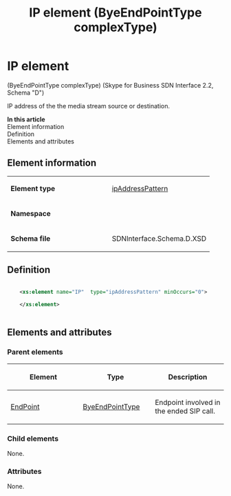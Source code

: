 ﻿---
title: IP element (ByeEndPointType complexType) 
TOCTitle: IP element (ByeEndPointType complexType)
ms:assetid: 08c9c41e-583b-fcdf-ce5c-be99b23c3540
ms:mtpsurl: https://msdn.microsoft.com/library/Mt170903(v=office.16)
ms:contentKeyID: 65855477
ms.date: 08/24/2015
mtps_version: v=office.16
dev_langs:
- xml
---

# IP element 

(ByeEndPointType complexType) (Skype for Business SDN Interface 2.2, Schema "D")

IP address of the the media stream source or destination.


**In this article**  
Element information  
Definition  
Elements and attributes  

## Element information

<table>
<colgroup>
<col style="width: 50%" />
<col style="width: 50%" />
</colgroup>
<tbody>
<tr class="odd">
<td><p><strong>Element type</strong></p></td>
<td><p><a href="ipaddresspattern-simpletype-skype-for-business-sdn-interface-2-2-schema-d.md">ipAddressPattern</a></p></td>
</tr>
<tr class="even">
<td><p><strong>Namespace</strong></p></td>
<td><p></p></td>
</tr>
<tr class="odd">
<td><p><strong>Schema file</strong></p></td>
<td><p>SDNInterface.Schema.D.XSD</p></td>
</tr>
</tbody>
</table>


## Definition

```xml

    <xs:element name="IP"  type="ipAddressPattern" minOccurs="0">
    
    </xs:element>
  
```

## Elements and attributes

### Parent elements

<table>
<colgroup>
<col style="width: 33%" />
<col style="width: 33%" />
<col style="width: 33%" />
</colgroup>
<thead>
<tr class="header">
<th><p>Element</p></th>
<th><p>Type</p></th>
<th><p>Description</p></th>
</tr>
</thead>
<tbody>
<tr class="odd">
<td><p><a href="endpoint-element-byetype-complextype-skype-for-business-sdn-interface-2-2-schema-d.md">EndPoint</a></p></td>
<td><p><a href="byeendpointtype-complextype-skype-for-business-sdn-interface-2-2-schema-d.md">ByeEndPointType</a></p></td>
<td><p>Endpoint involved in the ended SIP call.</p></td>
</tr>
</tbody>
</table>


### Child elements

None.

### Attributes

None.

